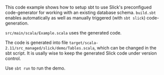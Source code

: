 This code example shows how to setup sbt to use Slick's preconfigued code-generator
for working with an existing database schema.
`build.sbt` enables automatically as well as manually triggered (with `sbt slick`) code-generation.

`src/main/scala/Example.scala` uses the generated code.

The code is generated into file `target/scala-2.11/src_managed/slick/demo/Tables.scala`,
which can be changed in the sbt script.
It is usally wise to keep the generated Slick code under version control.

Use `sbt run` to run the demo.
